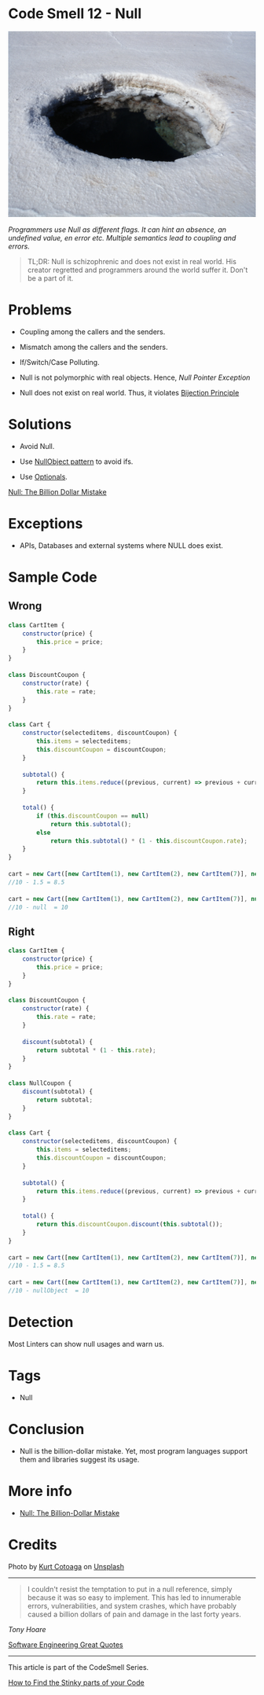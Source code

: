 # Code Smell 12 - Null

![Code Smell 12 - Null](kurt-cotoaga-zvkBC8OrUJ0-unsplash.jpg)

*Programmers use Null as different flags. It can hint an absence, an undefined value, en error etc. 
Multiple semantics lead to coupling and errors.*

> TL;DR: Null is schizophrenic and does not exist in real world. His creator regretted and programmers around the world suffer it. Don't be a part of it.

# Problems

- Coupling among the callers and the senders.

- Mismatch among the callers and the senders. 

- If/Switch/Case Polluting.

- Null is not polymorphic with real objects. Hence, *Null Pointer Exception*

- Null does not exist on real world. Thus, it violates [Bijection Principle](../../Theory/The%20One%20and%20Only%20Software%20Design%20Principle/readme.md)

# Solutions

- Avoid Null. 

- Use [NullObject pattern](https://en.wikipedia.org/wiki/Null_object_pattern) to avoid ifs.

- Use [Optionals](https://docs.oracle.com/javase/8/docs/api/java/util/Optional.html).

[Null: The Billion Dollar Mistake](../../Theory/Null%20-%20The%20Billion%20Dollar%20Mistake/readme.md)

# Exceptions

- APIs, Databases and external systems where NULL does exist.

# Sample Code

## Wrong

[Gist Url]: # (https://gist.github.com/mcsee/2f7aee362e99fbe447d8c1e8aaeb9f8e)
```javascript
class CartItem {
    constructor(price) {
        this.price = price;
    }
}

class DiscountCoupon {
    constructor(rate) {
        this.rate = rate;
    }
}

class Cart {
    constructor(selecteditems, discountCoupon) {
        this.items = selecteditems;
        this.discountCoupon = discountCoupon;
    }

    subtotal() {
        return this.items.reduce((previous, current) => previous + current.price, 0);
    }

    total() {
        if (this.discountCoupon == null)
            return this.subtotal();
        else
            return this.subtotal() * (1 - this.discountCoupon.rate);
    }
}

cart = new Cart([new CartItem(1), new CartItem(2), new CartItem(7)], new DiscountCoupon(0.15));
//10 - 1.5 = 8.5

cart = new Cart([new CartItem(1), new CartItem(2), new CartItem(7)], null);
//10 - null  = 10
```

## Right

[Gist Url]: # (https://gist.github.com/mcsee/a7571cf0ce9e7666bd6a393520f9a968)
```javascript
class CartItem {
    constructor(price) {
        this.price = price;
    }
}

class DiscountCoupon {
    constructor(rate) {
        this.rate = rate;
    }

    discount(subtotal) {
        return subtotal * (1 - this.rate);
    }
}

class NullCoupon {
    discount(subtotal) {
        return subtotal;
    }
}

class Cart {
    constructor(selecteditems, discountCoupon) {
        this.items = selecteditems;
        this.discountCoupon = discountCoupon;
    }

    subtotal() {
        return this.items.reduce((previous, current) => previous + current.price, 0);
    }

    total() {
        return this.discountCoupon.discount(this.subtotal());
    }
}

cart = new Cart([new CartItem(1), new CartItem(2), new CartItem(7)], new DiscountCoupon(0.15));
//10 - 1.5 = 8.5

cart = new Cart([new CartItem(1), new CartItem(2), new CartItem(7)], new NullCoupon());
//10 - nullObject  = 10
```

# Detection

Most Linters can show null usages and warn us.

# Tags

- Null

# Conclusion

- Null is the billion-dollar mistake. Yet, most program languages support them and libraries suggest its usage.

# More info

- [Null: The Billion-Dollar Mistake](../../Theory/Null%20-%20The%20Billion%20Dollar%20Mistake/readme.md)

# Credits

Photo by [Kurt Cotoaga](https://unsplash.com/@kydroon) on [Unsplash](https://unsplash.com/s/photos/black-hole)

* * *

> I couldn't resist the temptation to put in a null reference, simply because it was so easy to implement. This has led to innumerable errors, vulnerabilities, and system crashes, which have probably caused a billion dollars of pain and damage in the last forty years.

_Tony Hoare_

[Software Engineering Great Quotes](../../Quotes/Software%20Engineering%20Great%20Quotes/readme.md)

* * *

This article is part of the CodeSmell Series.

[How to Find the Stinky parts of your Code](../../Code%20Smells/How%20to%20Find%20the%20Stinky%20parts%20of%20your%20Code/readme.md)